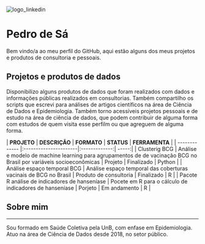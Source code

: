 
![logo_linkedin](https://user-images.githubusercontent.com/51037452/226083852-5a5c39b4-d75b-4c4b-887a-cf14b7424070.png)

# Pedro de Sá

Bem vindo/a ao meu perfil do GitHub, aqui estão alguns dos meus projetos e produtos de consultoria e pessoais.

## Projetos e produtos de dados
Disponibilizo alguns produtos de dados que foram realizados com dados e informações públicas realizados em consultorias.
Também compartilho os scripts que escrevi para análises de artigos científicos na área de Ciência de Dados e Epidemiologia.
Também torno acessíveis projetos pessoais e de estudo na área de ciência de dados, que podem contribuir de alguma forma com estudos de quem visita esse perfilm ou que agreguem de alguma forma.

| **PROJETO** | **DESCRIÇÃO** | **FORMATO** | **STATUS** | **FERRAMENTA** |
| ------------- |:----------------------|:-------------:| -----:|
| Clusterig BCG | Análise e modelo de machine learning para agrupamentos de de vacinação BCG no Brasil por variáveis socioeconômicas | Projeto | Finalizado | Python |
| Análise espaço temporal BCG | Análise espaço temporal das coberturas vacinais de BCG no Brasil | Produto de consultoria | Finalizado | R |
| Pacote R análise de indicadores de hanseníase | Pocete em R para o cálculo de indicadores de hanseníase | Porjeto | Em andamento | R |


## Sobre mim
---
Sou formado em Saúde Coletiva pela UnB, com enfase em Epidemiologia. Atuo na área de Ciência de Dados desde 2018, no setor público. 
